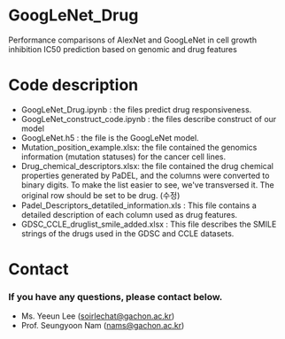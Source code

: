 # GoogLeNet_Drug
Performance comparisons of AlexNet and GoogLeNet in cell growth inhibition IC50 prediction based on genomic and drug features

# Code description
- GoogLeNet_Drug.ipynb : the files predict drug responsiveness.
- GoogLeNet_construct_code.ipynb : the files describe construct of our model
- GoogLeNet.h5 : the file is the GoogLeNet model.
- Mutation_position_example.xlsx: the file contained the genomics information (mutation statuses) for the cancer cell lines.
- Drug_chemical_descriptors.xlsx: the file contained the drug chemical properties generated by PaDEL, and the columns were converted to binary digits. To make the list easier to see, we've transversed it. The original row should be set to be drug. (수정)
- Padel_Descriptors_detatiled_information.xls : This file contains a detailed description of each column used as drug features.
- GDSC_CCLE_druglist_smile_added.xlsx : This file describes the SMILE strings of the drugs used in the GDSC and CCLE datasets.


# Contact
### If you have any questions, please contact below.
- Ms. Yeeun Lee (soirlechat@gachon.ac.kr)
- Prof. Seungyoon Nam (nams@gachon.ac.kr)
